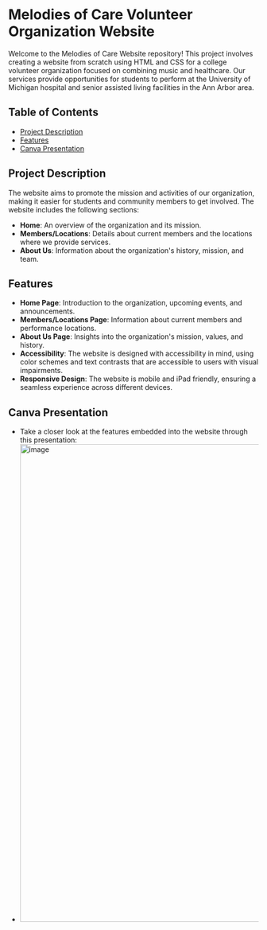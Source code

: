 # Melodies of Care Volunteer Organization Website

Welcome to the Melodies of Care Website repository! This project involves creating a website from scratch using HTML and CSS for a college volunteer organization focused on combining music and healthcare. Our services provide opportunities for students to perform at the University of Michigan hospital and senior assisted living facilities in the Ann Arbor area.

## Table of Contents

- [Project Description](#project-description)
- [Features](#features)
- [Canva Presentation](#canva-presentation)

## Project Description

The website aims to promote the mission and activities of our organization, making it easier for students and community members to get involved. The website includes the following sections:
- **Home**: An overview of the organization and its mission.
- **Members/Locations**: Details about current members and the locations where we provide services.
- **About Us**: Information about the organization's history, mission, and team.

## Features

- **Home Page**: Introduction to the organization, upcoming events, and announcements.
- **Members/Locations Page**: Information about current members and performance locations.
- **About Us Page**: Insights into the organization's mission, values, and history.
- **Accessibility**: The website is designed with accessibility in mind, using color schemes and text contrasts that are accessible to users with visual impairments.
- **Responsive Design**: The website is mobile and iPad friendly, ensuring a seamless experience across different devices.

## Canva Presentation
- Take a closer look at the features embedded into the website through this presentation: 
- [<img width="961" alt="image" src="https://github.com/user-attachments/assets/d3d893b7-638c-4827-b3ed-58a45d7b2bab">]([url](https://www.canva.com/design/DAF1gtW3QyQ/W0s2KT4uEoPqx3E_n0yHOw/view?utm_content=DAF1gtW3QyQ&utm_campaign=designshare&utm_medium=link&utm_source=editor))
